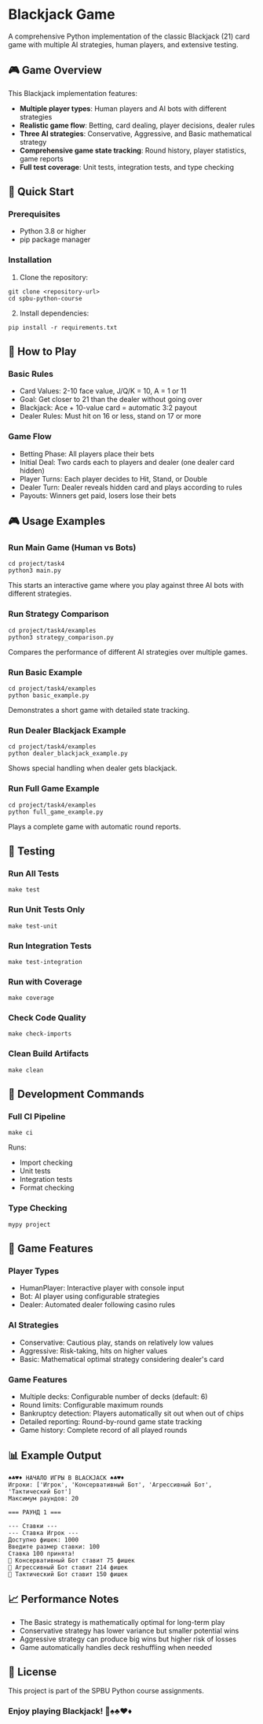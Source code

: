 # Blackjack Game

A comprehensive Python implementation of the classic Blackjack (21) card game with multiple AI strategies, human players, and extensive testing.

## 🎮 Game Overview

This Blackjack implementation features:

- **Multiple player types**: Human players and AI bots with different strategies
- **Realistic game flow**: Betting, card dealing, player decisions, dealer rules
- **Three AI strategies**: Conservative, Aggressive, and Basic mathematical strategy
- **Comprehensive game state tracking**: Round history, player statistics, game reports
- **Full test coverage**: Unit tests, integration tests, and type checking

## 🚀 Quick Start

### Prerequisites

- Python 3.8 or higher
- pip package manager

### Installation

1. Clone the repository:
```
git clone <repository-url>
cd spbu-python-course
```

2. Install dependencies:
```
pip install -r requirements.txt
```

## 🎯 How to Play

### Basic Rules

- Card Values: 2-10 face value, J/Q/K = 10, A = 1 or 11
- Goal: Get closer to 21 than the dealer without going over
- Blackjack: Ace + 10-value card = automatic 3:2 payout
- Dealer Rules: Must hit on 16 or less, stand on 17 or more

### Game Flow

- Betting Phase: All players place their bets
- Initial Deal: Two cards each to players and dealer (one dealer card hidden)
- Player Turns: Each player decides to Hit, Stand, or Double
- Dealer Turn: Dealer reveals hidden card and plays according to rules
- Payouts: Winners get paid, losers lose their bets

## 🎮 Usage Examples

### Run Main Game (Human vs Bots)
```
cd project/task4
python3 main.py
```

This starts an interactive game where you play against three AI bots with different strategies.

### Run Strategy Comparison
```
cd project/task4/examples
python3 strategy_comparison.py
```

Compares the performance of different AI strategies over multiple games.

### Run Basic Example
```
cd project/task4/examples
python basic_example.py
```

Demonstrates a short game with detailed state tracking.

### Run Dealer Blackjack Example
```
cd project/task4/examples
python dealer_blackjack_example.py
```

Shows special handling when dealer gets blackjack.

### Run Full Game Example
```
cd project/task4/examples
python full_game_example.py
```

Plays a complete game with automatic round reports.

## 🧪 Testing

### Run All Tests
```
make test
```

### Run Unit Tests Only
```
make test-unit
```

### Run Integration Tests
```
make test-integration
```

### Run with Coverage
```
make coverage
```

### Check Code Quality
```
make check-imports
```

### Clean Build Artifacts
```
make clean
```

## 🔧 Development Commands

### Full CI Pipeline
```
make ci
```

Runs:

- Import checking
- Unit tests
- Integration tests
- Format checking

### Type Checking
```
mypy project
```

## 🎲 Game Features

### Player Types

- HumanPlayer: Interactive player with console input
- Bot: AI player using configurable strategies
- Dealer: Automated dealer following casino rules

### AI Strategies

- Conservative: Cautious play, stands on relatively low values
- Aggressive: Risk-taking, hits on higher values
- Basic: Mathematical optimal strategy considering dealer's card

### Game Features

- Multiple decks: Configurable number of decks (default: 6)
- Round limits: Configurable maximum rounds
- Bankruptcy detection: Players automatically sit out when out of chips
- Detailed reporting: Round-by-round game state tracking
- Game history: Complete record of all played rounds

## 📊 Example Output
```
♠♣♥♦ НАЧАЛО ИГРЫ В BLACKJACK ♠♣♥♦
Игроки: ['Игрок', 'Консервативный Бот', 'Агрессивный Бот', 'Тактический Бот']
Максимум раундов: 20

=== РАУНД 1 ===

--- Ставки ---
--- Ставка Игрок ---
Доступно фишек: 1000
Введите размер ставки: 100
Ставка 100 принята!
🤖 Консервативный Бот ставит 75 фишек
🤖 Агрессивный Бот ставит 214 фишек
🤖 Тактический Бот ставит 150 фишек
```

## 📈 Performance Notes

- The Basic strategy is mathematically optimal for long-term play
- Conservative strategy has lower variance but smaller potential wins
- Aggressive strategy can produce big wins but higher risk of losses
- Game automatically handles deck reshuffling when needed

## 📄 License

This project is part of the SPBU Python course assignments.

### Enjoy playing Blackjack! 🎰♠️♣️♥️♦️